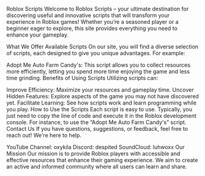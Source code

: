 Roblox Scripts
Welcome to Roblox Scripts – your ultimate destination for discovering useful and 
innovative scripts that will transform your experience in Roblox games! Whether you’re a 
seasoned player or a beginner eager to explore, this site provides everything you need to enhance your gameplay.

What We Offer
Available Scripts
On our site, you will find a diverse selection of scripts, each designed to give you unique advantages. For example:

Adopt Me Auto Farm Candy's: This script allows you to collect resources more efficiently, letting you spend more time enjoying the game and less time grinding.
Benefits of Using Scripts
Utilizing scripts can:

Improve Efficiency: Maximize your resources and gameplay time.
Uncover Hidden Features: Explore aspects of the game you may not have discovered yet.
Facilitate Learning: See how scripts work and learn programming while you play.
How to Use the Scripts
Each script is easy to use. Typically, you just need to copy the line of code and execute it in the 
Roblox development console. For instance, to use the “Adopt Me Auto Farm Candy's” script.
Contact Us
If you have questions, suggestions, or feedback, feel free to reach out! We're here to help.

YouTube Channel: oxykila
Discord: despited
SoundCloud: luhwoxx
Our Mission
Our mission is to provide Roblox players with accessible and effective resources that enhance their gaming experience. 
We aim to create an active and informed community where all users can learn and share.
